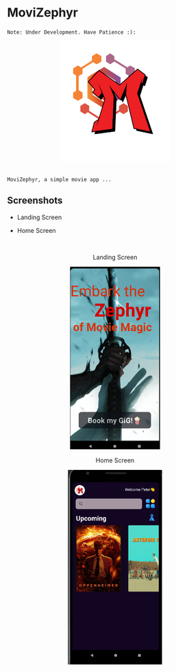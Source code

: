 # MoviZephyr

`Note: Under Development. Have Patience :):`

<p align="center">
	<img src="app/src/main/res/drawable/logo.png" alt="logo" width="260" height="280">
</p>

```

MoviZephyr, a simple movie app ...

```

## Screenshots 

* Landing Screen

* Home Screen

<br>

<p align="center">
Landing Screen
</p>

<p align="center">
	<img src="app/src/main/res/drawable/landing_screenshot.png" alt="homescreen" width="210" height="auto">
</p>

<p align="center">
Home Screen
</p>

<p align="center">
	<img src="app/src/main/res/drawable/home_dashboard_screenshot.png" alt="homescreen" width="220" height="auto">
</p>